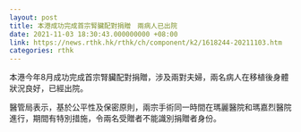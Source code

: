 ```yaml
---
layout: post
title: 本港成功完成首宗腎臟配對捐贈　兩病人已出院
date: 2021-11-03 18:30:43.000000000 +08:00
link: https://news.rthk.hk/rthk/ch/component/k2/1618244-20211103.htm
categories: rthk
---
```


本港今年8月成功完成首宗腎臟配對捐贈，涉及兩對夫婦，兩名病人在移植後身體狀況良好，已經出院。

醫管局表示，基於公平性及保密原則，兩宗手術同一時間在瑪麗醫院和瑪嘉烈醫院進行，期間有特別措施，令兩名受贈者不能識別捐贈者身份。
